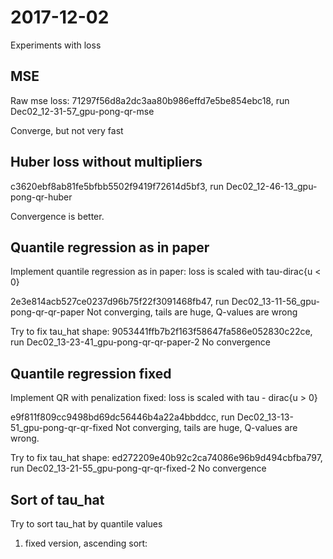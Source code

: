 # 2017-12-02

Experiments with loss

## MSE
Raw mse loss: 71297f56d8a2dc3aa80b986effd7e5be854ebc18, run Dec02_12-31-57_gpu-pong-qr-mse

Converge, but not very fast

## Huber loss without multipliers

c3620ebf8ab81fe5bfbb5502f9419f72614d5bf3, run Dec02_12-46-13_gpu-pong-qr-huber

Convergence is better.

## Quantile regression as in paper

Implement quantile regression as in paper: loss is scaled with tau-dirac{u < 0}

2e3e814acb527ce0237d96b75f22f3091468fb47, run Dec02_13-11-56_gpu-pong-qr-qr-paper
Not converging, tails are huge, Q-values are wrong

Try to fix tau_hat shape:
9053441ffb7b2f163f58647fa586e052830c22ce, run Dec02_13-23-41_gpu-pong-qr-qr-paper-2
No convergence

## Quantile regression fixed

Implement QR with penalization fixed: loss is scaled with tau - dirac{u > 0}

e9f811f809cc9498bd69dc56446b4a22a4bbddcc, run Dec02_13-13-51_gpu-pong-qr-qr-fixed
Not converging, tails are huge, Q-values are wrong.

Try to fix tau_hat shape:
ed272209e40b92c2ca74086e96b9d494cbfba797, run Dec02_13-21-55_gpu-pong-qr-qr-fixed-2
No convergence

## Sort of tau_hat

Try to sort tau_hat by quantile values

1. fixed version, ascending sort: 
